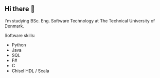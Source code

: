 ## Hi there 👋
I'm studying BSc. Eng. Software Technology at The Technical University of Denmark.

Software skills:
- Python
- Java
- SQL
- F#
- C
- Chisel HDL / Scala
<!--
**tachibanick/tachibanick** is a ✨ _special_ ✨ repository because its `README.md` (this file) appears on your GitHub profile.

Here are some ideas to get you started:

- 🔭 I’m currently working on ...
- 🌱 I’m currently learning ...
- 👯 I’m looking to collaborate on ...
- 🤔 I’m looking for help with ...
- 💬 Ask me about ...
- 📫 How to reach me: ...
- 😄 Pronouns: ...
- ⚡ Fun fact: ...
-->
